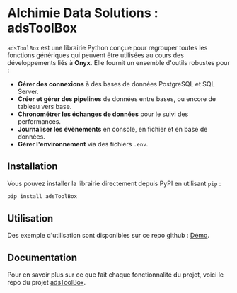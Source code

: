 # Alchimie Data Solutions : adsToolBox

`adsToolBox` est une librairie Python conçue pour regrouper toutes les fonctions génériques qui peuvent être utilisées au
cours des développements liés à **Onyx**. Elle fournit un ensemble d'outils robustes pour :

- **Gérer des connexions** à des bases de données PostgreSQL et SQL Server.
- **Créer et gérer des pipelines** de données entre bases, ou encore de tableau vers base.
- **Chronométrer les échanges de données** pour le suivi des performances.
- **Journaliser les évènements** en console, en fichier et en base de données.
- **Gérer l'environnement** via des fichiers `.env`.

## Installation

Vous pouvez installer la librairie directement depuis PyPI en utilisant `pip` :
```bash
pip install adsToolBox
```

## Utilisation

Des exemple d'utilisation sont disponibles sur ce repo github : [Démo](https://github.com/AlchimieDataSolutions/DemoPy).

## Documentation

Pour en savoir plus sur ce que fait chaque fonctionnalité du projet, voici le repo du projet 
[adsToolBox](https://github.com/AlchimieDataSolutions/adsGenericFunctions).
